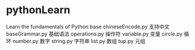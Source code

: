 # pythonLearn
Learn the fundamentals of Python
base
    chineseEncode.py      支持中文
    baseGrammar.py        基础语法
    operations.py         操作符
    variable.py           变量
    circle.py             循环
    number.py             数字
    string.py             字符串
    list.py               数组
    tup.py                元组